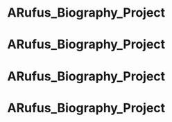 # ARufus_Biography_Project
# ARufus_Biography_Project
# ARufus_Biography_Project
# ARufus_Biography_Project

